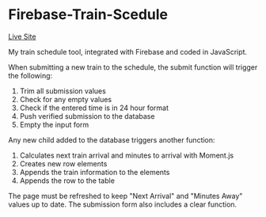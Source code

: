 # Firebase-Train-Scedule
[Live Site](https://andreweharding.github.io/Firebase-Train-Schedule/)

My train schedule tool, integrated with Firebase and coded in JavaScript.

When submitting a new train to the schedule, the submit function will trigger the following:

1. Trim all submission values
2. Check for any empty values
3. Check if the entered time is in 24 hour format
4. Push verified submission to the database
5. Empty the input form

Any new child added to the database triggers another function:

1. Calculates next train arrival and minutes to arrival with Moment.js
2. Creates new row elements
3. Appends the train information to the elements
4. Appends the row to the table

The page must be refreshed to keep "Next Arrival" and "Minutes Away" values up to date. The submission form also includes a clear function.
